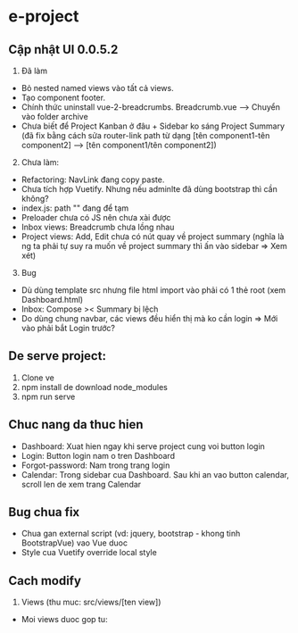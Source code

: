 # e-project

## Cập nhật UI 0.0.5.2

1. Đã làm

- Bỏ nested named views vào tất cả views.
- Tạo component footer.
- Chính thức uninstall vue-2-breadcrumbs. Breadcrumb.vue --> Chuyển vào folder archive
- Chưa biết để Project Kanban ở đâu + Sidebar ko sáng Project Summary (đã fix bằng cách sửa
  router-link path từ dạng [tên component1-tên component2] --> [tên component1/tên component2])

2. Chưa làm:

- Refactoring: NavLink đang copy paste.
- Chưa tích hợp Vuetify. Nhưng nếu adminlte đã dùng bootstrap thì cần không?
- index.js: path "" đang để tạm
- Preloader chưa có JS nên chưa xài được
- Inbox views: Breadcrumb chưa lồng nhau
- Project views: Add, Edit chưa có nút quay về project summary (nghĩa là ng ta phải tự suy ra muốn
  về project summary thì ấn vào sidebar => Xem xét)

3. Bug

- Dù dùng template src nhưng file html import vào phải có 1 thẻ root (xem Dashboard.html)
- Inbox: Compose >< Summary bị lệch
- Do dùng chung navbar, các views đều hiển thị mà ko cần login => Mới vào phải bắt Login trước?

## De serve project:

1. Clone ve
2. npm install de download node_modules
3. npm run serve

## Chuc nang da thuc hien

- Dashboard: Xuat hien ngay khi serve project cung voi button login
- Login: Button login nam o tren Dashboard
- Forgot-password: Nam trong trang login
- Calendar: Trong sidebar cua Dashboard. Sau khi an vao button calendar, scroll len de xem trang
  Calendar

## Bug chua fix

- Chua gan external script (vd: jquery, bootstrap - khong tinh BootstrapVue) vao Vue duoc
- Style cua Vuetify override local style

## Cach modify

1. Views (thu muc: src/views/[ten view])

- Moi views duoc gop tu: <template> [ten view].html; <script> main.js; <style> main.css
- File main.js import external scripts cua AdminLTE (dang bi bug)
- File main.css import external styles cua AdminLTE.

2. Router (thu muc: src/router/index.js)

3. Link github AdminLTE: https://github.com/ColorlibHQ/AdminLTE

---

## Project start custom

```
npm start
```

## Project setup

```
npm install
```

### Compiles and hot-reloads for development

```
npm run serve
```

### Compiles and minifies for production

```
npm run build
```

### Lints and fixes files

```
npm run lint
```

### Customize configuration

See [Configuration Reference](https://cli.vuejs.org/config/).
